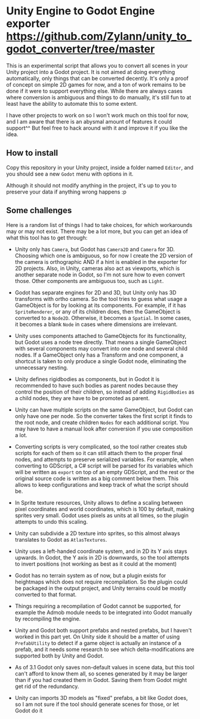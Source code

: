 Unity Engine to Godot Engine exporter
https://github.com/Zylann/unity_to_godot_converter/tree/master
=======================================

This is an experimental script that allows you to convert all scenes in your Unity project into a Godot project. It is not aimed at doing everything automatically, only things that can be converted decently.
It's only a proof of concept on simple 2D games for now, and a ton of work remains to be done if it were to support everything else.
While there are always cases where conversion is ambiguous and things to do manually, it's still fun to at least have the ability to automate this to some extent.

I have other projects to work on so I won't work much on this tool for now, and I am aware that there is an abysmal amount of features it could support^^ But feel free to hack around with it and improve it if you like the idea.


How to install
---------------

Copy this repository in your Unity project, inside a folder named `Editor`, and you should see a new `Godot` menu with options in it.

Although it should not modify anything in the project, it's up to you to preserve your data if anything wrong happens :p


Some challenges
-----------------

Here is a random list of things I had to take choices, for which workarounds may or may not exist.
There may be a lot more, but you can get an idea of what this tool has to get through:

- Unity only has `Camera`, but Godot has `Camera2D` and `Camera` for 3D. Choosing which one is ambiguous, so for now I create the 2D version of the camera is orthographic AND if a hint is enabled in the exporter for 2D projects. Also, in Unity, cameras also act as viewports, which is another separate node in Godot, so I'm not sure how to even convert those. Other components are ambiguous too, such as `Light`.

- Godot has separate engines for 2D and 3D, but Unity only has 3D transforms with ortho camera. So the tool tries to guess what usage a GameObject is for by looking at its components. For example, if it has `SpriteRenderer`, or any of its children does, then the GameObject is converted to a `Node2D`. Otherwise, it becomes a `Spatial`. In some cases, it becomes a blank `Node` in cases where dimensions are irrelevant.

- Unity uses components attached to GameObjects for its functionality, but Godot uses a node tree directly. That means a single GameObject with several components may convert into one node and several child nodes. If a GameObject only has a Transform and one component, a shortcut is taken to only produce a single Godot node, eliminating the unnecessary nesting.

- Unity defines rigidbodies as components, but in Godot it is recommended to have such bodies as parent nodes because they control the position of their children, so instead of adding `RigidBodies` as a child nodes, they are have to be promoted as parent.

- Unity can have multiple scripts on the same GameObject, but Godot can only have one per node. So the converter takes the first script it finds to the root node, and create children `Nodes` for each additional script. You may have to have a manual look after conversion if you use composition a lot.

- Converting scripts is very complicated, so the tool rather creates stub scripts for each of them so it can still attach them to the proper final nodes, and attempts to preserve serialized variables. For example, when converting to GDScript, a C# script will be parsed for its variables which will be written as `export` on top of an empty GDScript, and the rest or the original source code is written as a big comment below them. This allows to keep configurations and keep track of what the script should be.

- In Sprite texture resources, Unity allows to define a scaling between pixel coordinates and world coordinates, which is 100 by default, making sprites very small. Godot uses pixels as units at all times, so the plugin attempts to undo this scaling.

- Unity can subdivide a 2D texture into sprites, so this almost always translates to Godot as `AtlasTextures`.

- Unity uses a left-handed coordinate system, and in 2D its Y axis stays upwards. In Godot, the Y axis in 2D is downwards, so the tool attempts to invert positions (not working as best as it could at the moment)

- Godot has no terrain system as of now, but a plugin exists for heightmaps which does not require recompilation. So the plugin could be packaged in the output project, and Unity terrains could be mostly converted to that format.

- Things requiring a recompilation of Godot cannot be supported, for example the Admob module needs to be integrated into Godot manually by recompiling the engine.

- Unity and Godot both support prefabs and nested prefabs, but I haven't worked in this part yet. On Unity side it should be a matter of using `PrefabUtility` to detect if a game object is actually an instance of a prefab, and it needs some research to see which delta-modifications are supported both by Unity and Godot.

- As of 3.1 Godot only saves non-default values in scene data, but this tool can't afford to know them all, so scenes generated by it may be larger than if you had created them in Godot. Saving them from Godot might get rid of the redundancy.

- Unity can imports 3D models as "fixed" prefabs, a bit like Godot does, so I am not sure if the tool should generate scenes for those, or let Godot do it

